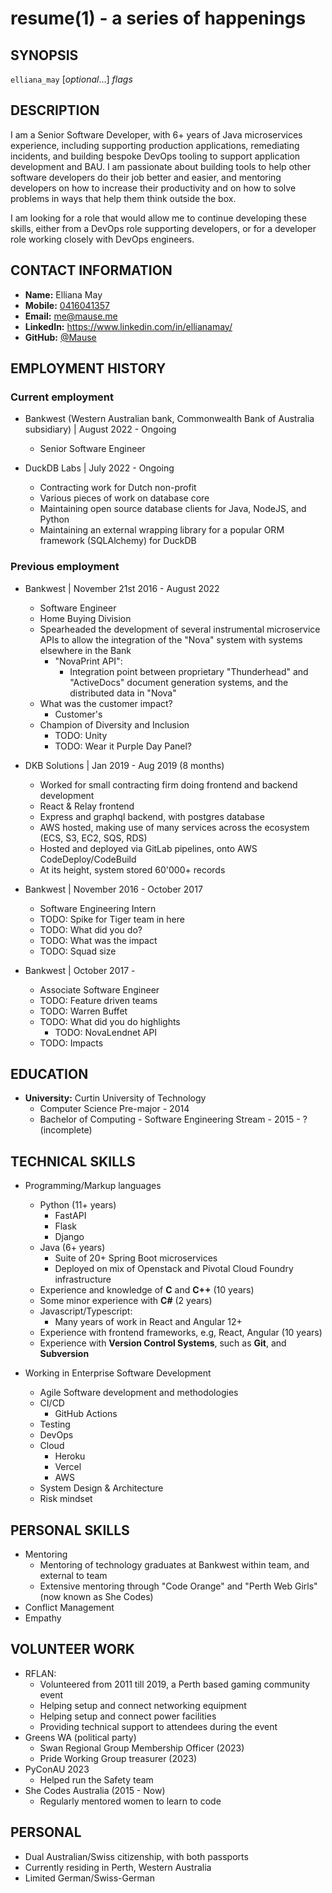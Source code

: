 resume(1) - a series of happenings
==================================

## SYNOPSIS

`elliana_may` [<var>optional</var>...] <var>flags</var>

## DESCRIPTION
I am a Senior Software Developer, with 6+ years of Java microservices experience, including supporting production
applications, remediating incidents, and building bespoke DevOps tooling to support application development and BAU.
I am passionate about building tools to help other software developers do their job better and easier, and mentoring 
developers on how to increase their productivity and on how to solve problems in ways that help them think outside the
box.

I am looking for a role that would allow me to continue developing these skills, either from a DevOps role supporting
developers, or for a developer role working closely with DevOps engineers.

## CONTACT INFORMATION
 * __Name:__ Elliana May
 * __Mobile:__ [0416041357](tel:0061-416-041-357)
 * __Email:__ [me@mause.me](mailto:me+cv@mause.me)
 * __LinkedIn:__ https://www.linkedin.com/in/ellianamay/
 * __GitHub:__ [@Mause](https://github.com/Mause)

## EMPLOYMENT HISTORY

### Current employment
 * Bankwest (Western Australian bank, Commonwealth Bank of Australia subsidiary) &#124; August 2022 - Ongoing
      - Senior Software Engineer

 * DuckDB Labs &#124; July 2022 - Ongoing
      - Contracting work for Dutch non-profit
      - Various pieces of work on database core
      - Maintaining open source database clients for Java, NodeJS, and Python
      - Maintaining an external wrapping library for a popular ORM framework (SQLAlchemy) for DuckDB

### Previous employment
 * Bankwest &#124; November 21st 2016 - August 2022
      - Software Engineer
      - Home Buying Division
      - Spearheaded the development of several instrumental microservice APIs to allow the integration of the "Nova" system with systems elsewhere in the Bank 
        - "NovaPrint API":
            - Integration point between proprietary "Thunderhead" and "ActiveDocs" document generation systems, and the distributed data in "Nova"
      - What was the customer impact? 
        - Customer's 
      - Champion of Diversity and Inclusion
        - TODO: Unity
        - TODO: Wear it Purple Day Panel?

 * DKB Solutions &#124; Jan 2019 - Aug 2019 (8 months)
      - Worked for small contracting firm doing frontend and backend development
      - React & Relay frontend
      - Express and graphql backend, with postgres database
      - AWS hosted, making use of many services across the ecosystem (ECS, S3, EC2, SQS, RDS)
      - Hosted and deployed via GitLab pipelines, onto AWS CodeDeploy/CodeBuild
      - At its height, system stored 60'000+ records

 * Bankwest &#124; November 2016 - October 2017
     - Software Engineering Intern
     - TODO: Spike for Tiger team in here 
     - TODO: What did you do? 
     - TODO: What was the impact
     - TODO: Squad size

 * Bankwest &#124; October 2017 - 
     - Associate Software Engineer
     - TODO: Feature driven teams
     - TODO: Warren Buffet 
     - TODO: What did you do highlights
        - TODO: NovaLendnet API
     - TODO: Impacts  

## EDUCATION
 * __University:__ Curtin University of Technology
     - Computer Science Pre-major - 2014
     - Bachelor of Computing - Software Engineering Stream - 2015 - ? (incomplete)
  
## TECHNICAL SKILLS

 * Programming/Markup languages
     - Python (11+ years)
       - FastAPI
       - Flask
       - Django
     - Java (6+ years)
        - Suite of 20+ Spring Boot microservices
        - Deployed on mix of Openstack and Pivotal Cloud Foundry infrastructure
     - Experience and knowledge of **C** and **C++** (10 years)
     - Some minor experience with **C#** (2 years)
     - Javascript/Typescript:
       - Many years of work in React and Angular 12+
     - Experience with frontend frameworks, e.g, React, Angular (10 years)
     - Experience with **Version Control Systems**, such as **Git**, and **Subversion**  

 * Working in Enterprise Software Development
     - Agile Software development and methodologies
     - CI/CD
        - GitHub Actions
     - Testing 
     - DevOps 
     - Cloud
        - Heroku
        - Vercel
        - AWS
     - System Design & Architecture
     - Risk mindset

## PERSONAL SKILLS
  - Mentoring
    - Mentoring of technology graduates at Bankwest within team, and external to team
    - Extensive mentoring through "Code Orange" and "Perth Web Girls" (now known as She Codes)
  - Conflict Management
  - Empathy
 

## VOLUNTEER WORK
 * RFLAN:
     * Volunteered from 2011 till 2019, a Perth based gaming community event
     * Helping setup and connect networking equipment
     * Helping setup and connect power facilities
     * Providing technical support to attendees during the event
 * Greens WA (political party)
     * Swan Regional Group Membership Officer (2023)
     * Pride Working Group treasurer (2023)
 * PyConAU 2023
     * Helped run the Safety team
 * She Codes Australia (2015 - Now)
     * Regularly mentored women to learn to code


## PERSONAL
 * Dual Australian/Swiss citizenship, with both passports
 * Currently residing in Perth, Western Australia
 * Limited German/Swiss-German
